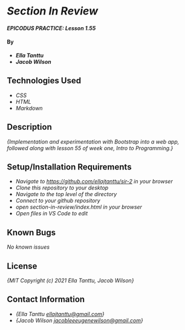 # _Section In Review_

#### _EPICODUS PRACTICE: Lesson 1.55_

#### By

* _**Ella Tanttu**_
* _**Jacob Wilson**_

## Technologies Used

* _CSS_
* _HTML_
* _Markdown_

## Description

_{Implementation and experimentation with Bootstrap into a web app, followed along with lesson 55 of week one, Intro to Programming.}_

## Setup/Installation Requirements

* _Navigate to https://github.com/ellajtanttu/sir-2 in your browser_
* _Clone this repository to your desktop_
* _Navigate to the top level of the directory_
* _Connect to your github repository_
* _open section-in-review/index.html in your browser_
* _Open files in VS Code to edit_

## Known Bugs

_No known issues_

## License

_{MIT Copyright (c) 2021 Ella Tanttu, Jacob Wilson}_

## Contact Information

* _{Ella Tanttu ellajtanttu@gmail.com}_
* _{Jacob Wilson jacobleeeugenewilson@gmail.com}_